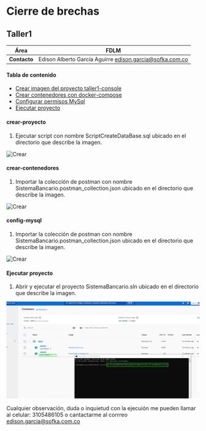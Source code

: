# Cierre de brechas #

## Taller1 ##

| **Área**     | FDLM |
| ------------ | ------------------------------------------- |
| **Contacto** | Edison Alberto García Aguirre edison.garcia@sofka.com.co|


#### Tabla de contenido

- [Crear imagen del proyecto taller1-console](#crear-proyecto)
- [Crear contenedores con docker-compose](#crear-contenedores)
- [Configurar permisos MySql](#config-mysql)
- [Ejecutar proyecto](#ejecutar-proyecto)

  
#### crear-proyecto

1. Ejecutar script con nombre ScriptCreateDataBase.sql ubicado en el directorio que describe la imagen.

![Crear](EjecutarScript.png)


 #### crear-contenedores

1. Importar la colección de postman con nombre SistemaBancario.postman_collection.json ubicado en el directorio que describe la imagen.

![Crear](ImportarColeccionPostman.png)


 #### config-mysql
 
1. Importar la colección de postman con nombre SistemaBancario.postman_collection.json ubicado en el directorio que describe la imagen.

![Crear](ImportarColeccionPostman.png)


 #### Ejecutar proyecto

1. Abrir y ejecutar el proyecto SistemaBancario.sln ubicado en el directorio que describe la imagen.

![Crear](EjecutarProyecto.png)

Cualquier observación, duda o inquietud con la ejecuión me pueden llamar al celular: 3105486105 o cantactarme al corrreo edison.garcia@sofka.com.co
